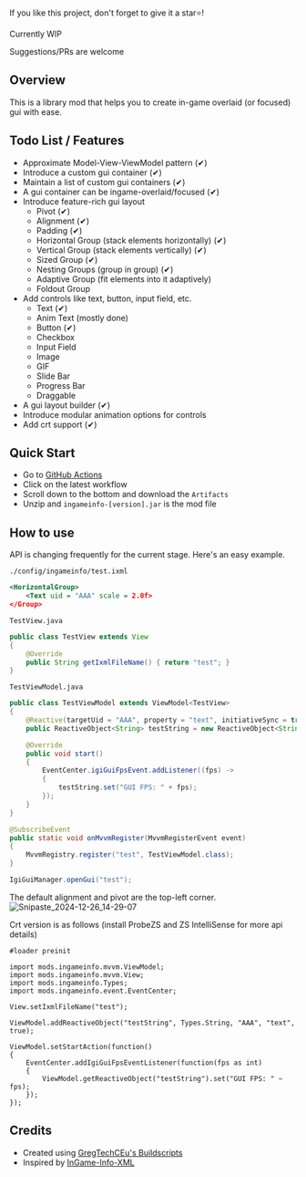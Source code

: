 If you like this project, don't forget to give it a star⭐!

Currently WIP

Suggestions/PRs are welcome

## Overview
This is a library mod that helps you to create in-game overlaid (or focused) gui with ease.

## Todo List / Features
- Approximate Model-View-ViewModel pattern (✔)
- Introduce a custom gui container (✔)
- Maintain a list of custom gui containers (✔)
- A gui container can be ingame-overlaid/focused (✔)
- Introduce feature-rich gui layout
  - Pivot (✔)
  - Alignment (✔)
  - Padding (✔)
  - Horizontal Group (stack elements horizontally) (✔)
  - Vertical Group (stack elements vertically) (✔)
  - Sized Group (✔)
  - Nesting Groups (group in group) (✔)
  - Adaptive Group (fit elements into it adaptively)
  - Foldout Group
- Add controls like text, button, input field, etc.
  - Text (✔)
  - Anim Text (mostly done)
  - Button (✔)
  - Checkbox
  - Input Field
  - Image
  - GIF
  - Slide Bar
  - Progress Bar
  - Draggable
- A gui layout builder (✔)
- Introduce modular animation options for controls
- Add crt support (✔)

## Quick Start
- Go to [GitHub Actions](https://github.com/tttsaurus/Ingame-Info-Reborn/actions)
- Click on the latest workflow
- Scroll down to the bottom and download the `Artifacts`
- Unzip and `ingameinfo-[version].jar` is the mod file

## How to use
API is changing frequently for the current stage.
Here's an easy example.

`./config/ingameinfo/test.ixml`
```xml
<HorizontalGroup>
    <Text uid = "AAA" scale = 2.0f>
</Group>
```
`TestView.java`
```java
public class TestView extends View
{
    @Override
    public String getIxmlFileName() { return "test"; }
}
```
`TestViewModel.java`
```java
public class TestViewModel extends ViewModel<TestView>
{
    @Reactive(targetUid = "AAA", property = "text", initiativeSync = true)
    public ReactiveObject<String> testString = new ReactiveObject<String>(){};

    @Override
    public void start()
    {
        EventCenter.igiGuiFpsEvent.addListener((fps) ->
        {
            testString.set("GUI FPS: " + fps);
        });
    }
}
```
```java
@SubscribeEvent
public static void onMvvmRegister(MvvmRegisterEvent event)
{
    MvvmRegistry.register("test", TestViewModel.class);
}
```
```java
IgiGuiManager.openGui("test");
```
The default alignment and pivot are the top-left corner.
![Snipaste_2024-12-26_14-29-07](https://github.com/user-attachments/assets/5e04ff27-718f-4633-824a-f0f7e001829d)

Crt version is as follows (install ProbeZS and ZS IntelliSense for more api details)
```zenscript
#loader preinit

import mods.ingameinfo.mvvm.ViewModel;
import mods.ingameinfo.mvvm.View;
import mods.ingameinfo.Types;
import mods.ingameinfo.event.EventCenter;

View.setIxmlFileName("test");

ViewModel.addReactiveObject("testString", Types.String, "AAA", "text", true);

ViewModel.setStartAction(function()
{
    EventCenter.addIgiGuiFpsEventListener(function(fps as int)
    {
        ViewModel.getReactiveObject("testString").set("GUI FPS: " ~ fps);
    });
});
```

## Credits
- Created using [GregTechCEu's Buildscripts](https://github.com/GregTechCEu/Buildscripts)
- Inspired by [InGame-Info-XML](https://github.com/Lunatrius/InGame-Info-XML)
